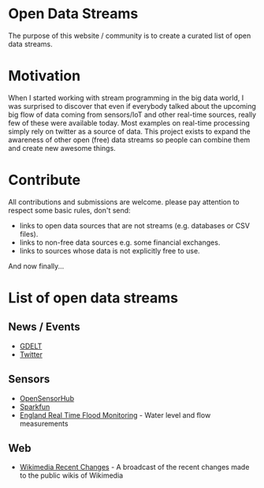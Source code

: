 Open Data Streams
=================

The purpose of this website / community is to create a curated list of open data
streams.

# Motivation

When I started working with stream programming in the big data world, I was
surprised to discover that even if everybody talked about the upcoming big flow
of data coming from sensors/IoT and other real-time sources, really few
of these were available today. Most examples on real-time processing simply rely
on twitter as a source of data. This project exists to expand the awareness of
other open (free) data streams so people can combine them and create new
awesome things.

# Contribute

All contributions and submissions are welcome. please pay attention to respect
some basic rules, don't send:

- links to open data sources that are not streams (e.g. databases or CSV files).
- links to non-free data sources e.g. some financial exchanges.
- links to sources whose data is not explicitly free to use.

And now finally...

# List of open data streams

## News / Events

* [GDELT](http://gdeltproject.org/)
* [Twitter](http://twitter.com)

## Sensors

* [OpenSensorHub](http://docs.opensensorhub.org/)
* [Sparkfun](https://data.sparkfun.com/streams)
* [England Real Time Flood Monitoring](http://environment.data.gov.uk/flood-monitoring/doc/reference) - Water level and flow measurements

## Web

* [Wikimedia Recent Changes](https://wikitech.wikimedia.org/wiki/RCStream) - A broadcast of the recent changes made to the public wikis of Wikimedia
